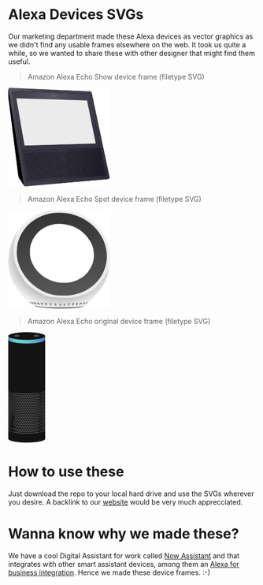 # Alexa Devices SVGs

Our marketing department made these Alexa devices as vector graphics as we didn't find any usable frames elsewhere on the web. It took us quite a while, so we wanted to share these with other designer that might find them useful.

> Amazon Alexa Echo Show device frame (filetype SVG)
<img height="200px;" src="https://github.com/NowAssistant/Alexa-Devices-SVG/blob/master/Echo_Show.svg">

> Amazon Alexa Echo Spot device frame (filetype SVG)
<img height="200px" src="https://github.com/NowAssistant/Alexa-Devices-SVG/blob/master/Echo_Spot.svg">

> Amazon Alexa Echo original device frame (filetype SVG)
<img width="75px" src="https://github.com/NowAssistant/Alexa-Devices-SVG/blob/master/Amazon_Echo.svg">

# How to use these
Just download the repo to your local hard drive and use the SVGs wherever you desire. A backlink to our [website](https://www.adenin.com/) would be very much apprecciated.

# Wanna know why we made these?
We have a cool Digital Assistant for work called [Now Assistant](https://www.adenin.com/now-assistant/) and that integrates with other smart assistant devices, among them an [Alexa for business integration](https://www.adenin.com/now-assistant/features/alexa-for-business/). Hence we made these device frames. :-)
